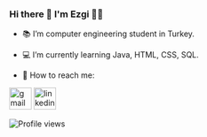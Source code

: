 ### Hi there 👋 I'm Ezgi :woman_technologist:

<!--
**ezgimav/ezgimav** is a ✨ _special_ ✨ repository because its `README.md` (this file) appears on your GitHub profile.
-->

- :books: I’m computer engineering student in Turkey.
- :computer: I’m currently learning Java, HTML, CSS, SQL.

- :mag_right: How to reach me:
 
 [<img src='https://cdn.jsdelivr.net/npm/simple-icons@3.0.1/icons/gmail.svg' alt='gmail' height='40'>](ezgibeyzamavi@gmail.com)    [<img src='https://cdn.jsdelivr.net/npm/simple-icons@3.0.1/icons/linkedin.svg' alt='linkedin' height='40'>](https://www.linkedin.com/in/ezgi-mavi/)  
 
 ![Profile views](https://gpvc.arturio.dev/ezgimav)
 


